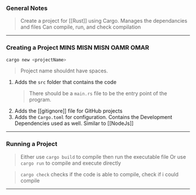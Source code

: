 ### General Notes

> Create a project for [[Rust]] using Cargo.
> Manages the dependancies and files
> Can compile, run, and check compilation

---

### Creating a Project MINS MISN MISN OAMR OMAR

```Rust
cargo new <projectName>
```

> Project name shouldnt have spaces.

1. Adds the `src` folder that contains the code
   > There should be a `main.rs` file to be the entry point of the program.
2. Adds the [[gitignore]] file for GitHub projects
3. Adds the `Cargo.toml` for configuration. Contains the Development Dependencies used as well. Similar to [[NodeJs]]

---

### Running a Project

> Either use `cargo build` to compile then run the executable file
> Or use `cargo run` to compile and execute directly

> `cargo check` checks if the code is able to compile, check if i could compile

---
